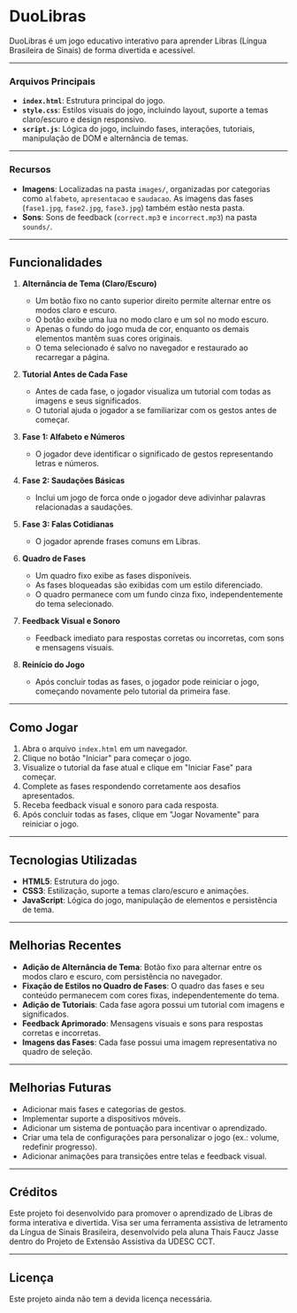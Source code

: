 # DuoLibras

DuoLibras é um jogo educativo interativo para aprender Libras (Língua Brasileira de Sinais) de forma divertida e acessível.

---

### Arquivos Principais

- **`index.html`**: Estrutura principal do jogo.
- **`style.css`**: Estilos visuais do jogo, incluindo layout, suporte a temas claro/escuro e design responsivo.
- **`script.js`**: Lógica do jogo, incluindo fases, interações, tutoriais, manipulação de DOM e alternância de temas.

---

### Recursos

- **Imagens**: Localizadas na pasta `images/`, organizadas por categorias como `alfabeto`, `apresentacao` e `saudacao`. As imagens das fases (`fase1.jpg`, `fase2.jpg`, `fase3.jpg`) também estão nesta pasta.
- **Sons**: Sons de feedback (`correct.mp3` e `incorrect.mp3`) na pasta `sounds/`.

---

## Funcionalidades

1. **Alternância de Tema (Claro/Escuro)**

   - Um botão fixo no canto superior direito permite alternar entre os modos claro e escuro.
   - O botão exibe uma lua no modo claro e um sol no modo escuro.
   - Apenas o fundo do jogo muda de cor, enquanto os demais elementos mantêm suas cores originais.
   - O tema selecionado é salvo no navegador e restaurado ao recarregar a página.

2. **Tutorial Antes de Cada Fase**

   - Antes de cada fase, o jogador visualiza um tutorial com todas as imagens e seus significados.
   - O tutorial ajuda o jogador a se familiarizar com os gestos antes de começar.

3. **Fase 1: Alfabeto e Números**

   - O jogador deve identificar o significado de gestos representando letras e números.

4. **Fase 2: Saudações Básicas**

   - Inclui um jogo de forca onde o jogador deve adivinhar palavras relacionadas a saudações.

5. **Fase 3: Falas Cotidianas**

   - O jogador aprende frases comuns em Libras.

6. **Quadro de Fases**

   - Um quadro fixo exibe as fases disponíveis.
   - As fases bloqueadas são exibidas com um estilo diferenciado.
   - O quadro permanece com um fundo cinza fixo, independentemente do tema selecionado.

7. **Feedback Visual e Sonoro**

   - Feedback imediato para respostas corretas ou incorretas, com sons e mensagens visuais.

8. **Reinício do Jogo**

   - Após concluir todas as fases, o jogador pode reiniciar o jogo, começando novamente pelo tutorial da primeira fase.

---

## Como Jogar

1. Abra o arquivo `index.html` em um navegador.
2. Clique no botão "Iniciar" para começar o jogo.
3. Visualize o tutorial da fase atual e clique em "Iniciar Fase" para começar.
4. Complete as fases respondendo corretamente aos desafios apresentados.
5. Receba feedback visual e sonoro para cada resposta.
6. Após concluir todas as fases, clique em "Jogar Novamente" para reiniciar o jogo.

---

## Tecnologias Utilizadas

- **HTML5**: Estrutura do jogo.
- **CSS3**: Estilização, suporte a temas claro/escuro e animações.
- **JavaScript**: Lógica do jogo, manipulação de elementos e persistência de tema.

---

## Melhorias Recentes

- **Adição de Alternância de Tema**: Botão fixo para alternar entre os modos claro e escuro, com persistência no navegador.
- **Fixação de Estilos no Quadro de Fases**: O quadro das fases e seu conteúdo permanecem com cores fixas, independentemente do tema.
- **Adição de Tutoriais**: Cada fase agora possui um tutorial com imagens e significados.
- **Feedback Aprimorado**: Mensagens visuais e sons para respostas corretas e incorretas.
- **Imagens das Fases**: Cada fase possui uma imagem representativa no quadro de seleção.

---

## Melhorias Futuras

- Adicionar mais fases e categorias de gestos.
- Implementar suporte a dispositivos móveis.
- Adicionar um sistema de pontuação para incentivar o aprendizado.
- Criar uma tela de configurações para personalizar o jogo (ex.: volume, redefinir progresso).
- Adicionar animações para transições entre telas e feedback visual.

---

## Créditos

Este projeto foi desenvolvido para promover o aprendizado de Libras de forma interativa e divertida. Visa ser uma ferramenta assistiva de letramento da Língua de Sinais Brasileira, desenvolvido pela aluna Thais Faucz Jasse dentro do Projeto de Extensão Assistiva da UDESC CCT.

---

## Licença

Este projeto ainda não tem a devida licença necessária.
